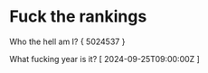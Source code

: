# Fuck the rankings

Who the hell am I?
{ 5024537 }

What fucking year is it?
[ 2024-09-25T09:00:00Z ]
